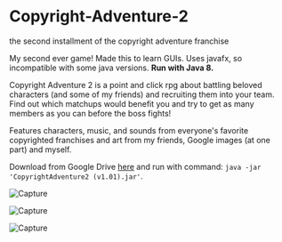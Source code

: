# Copyright-Adventure-2
the second installment of the copyright adventure franchise

My second ever game!
Made this to learn GUIs.
Uses javafx, so incompatible with some java versions.
**Run with Java 8.**

Copyright Adventure 2 is a point and click rpg about battling beloved characters (and some of my friends) and recruiting them into your team.
Find out which matchups would benefit you and try to get as many members as you can before the boss fights!

Features characters, music, and sounds from everyone's favorite copyrighted franchises and art from my friends, Google images (at one part) and myself.

Download from Google Drive [here](https://drive.google.com/file/d/1pEUUaGZjLCpJ6I1l0vNkhutck7LaSp8J/view?usp=sharing) and run with command: `java -jar 'CopyrightAdventure2 (v1.01).jar'`.

![Capture](https://github.com/Squeshal-D/Copyright-Adventure-2/assets/77035122/5d4ea1cf-374d-4783-8552-41205535a04d)

![Capture](https://github.com/Squeshal-D/Copyright-Adventure-2/assets/77035122/eba7dca3-9d56-4eac-a74f-af543e2dadbf)

![Capture](https://github.com/Squeshal-D/Copyright-Adventure-2/assets/77035122/31772e47-163e-4093-a969-aa1b9a5120e8)
